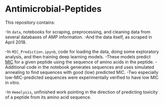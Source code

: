 # Antimicrobial-Peptides
This repository contains:

-In `data`, notebooks for scraping, preprocessing, and cleaning data from several databases of AMP information.
  -And the data itself, as scraped in April 2018.
  
-In `MIC_Prediction.ipynb`, code for loading the data, doing some exploratory analysis, and then training deep learning models.
  -These models predict [MIC](https://en.wikipedia.org/wiki/Minimum_inhibitory_concentration) for a given peptide using the sequence of amino acids in the peptide.
  -Additional code in the notebook generates sequences and uses simulated annealing to find sequences with good (low) predicted MIC.
  -Two especially low-MIC-predicted sequences were experimentally verified to have low MIC in vitro.

-In `Hemolysis`, unfinished work pointing in the direction of predicting toxicity of a peptide from its amino acid sequence.
